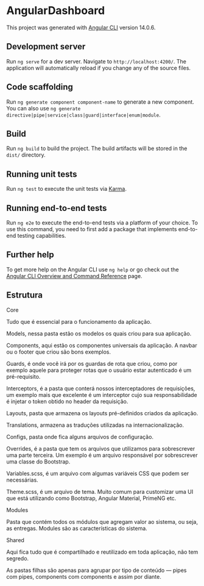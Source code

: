 # AngularDashboard

This project was generated with [Angular CLI](https://github.com/angular/angular-cli) version 14.0.6.

## Development server

Run `ng serve` for a dev server. Navigate to `http://localhost:4200/`. The application will automatically reload if you change any of the source files.

## Code scaffolding

Run `ng generate component component-name` to generate a new component. You can also use `ng generate directive|pipe|service|class|guard|interface|enum|module`.

## Build

Run `ng build` to build the project. The build artifacts will be stored in the `dist/` directory.

## Running unit tests

Run `ng test` to execute the unit tests via [Karma](https://karma-runner.github.io).

## Running end-to-end tests

Run `ng e2e` to execute the end-to-end tests via a platform of your choice. To use this command, you need to first add a package that implements end-to-end testing capabilities.

## Further help

To get more help on the Angular CLI use `ng help` or go check out the [Angular CLI Overview and Command Reference](https://angular.io/cli) page.

## Estrutura

Core

Tudo que é essencial para o funcionamento da aplicação.

Models, nessa pasta estão os modelos os quais criou para sua aplicação.

Components, aqui estão os componentes universais da aplicação. A navbar ou o footer que criou são bons exemplos.

Guards, é onde você irá por os guardas de rota que criou, como por exemplo aquele para proteger rotas que o usuário estar autenticado é um pré-requisito.

Interceptors, é a pasta que conterá nossos interceptadores de requisições, um exemplo mais que excelente é um interceptor cujo sua responsabilidade é injetar o token obtido no header da requisição.

Layouts, pasta que armazena os layouts pré-definidos criados da aplicação.

Translations, armazena as traduções utilizadas na internacionalização.

Configs, pasta onde fica alguns arquivos de configuração.

Overrides, é a pasta que tem os arquivos que utilizamos para sobrescrever uma parte terceira. Um exemplo é um arquivo responsável por sobrescrever uma classe do Bootstrap.

Variables.scss, é um arquivo com algumas variáveis CSS que podem ser necessárias.

Theme.scss, é um arquivo de tema. Muito comum para customizar uma UI que está utilizando como Bootstrap, Angular Material, PrimeNG etc.

Modules

Pasta que contém todos os módulos que agregam valor ao sistema, ou seja, as entregas. Modules são as características do sistema.

Shared

Aqui fica tudo que é compartilhado e reutilizado em toda aplicação, não tem segredo.

As pastas filhas são apenas para agrupar por tipo de conteúdo — pipes com pipes, components com components e assim por diante.
